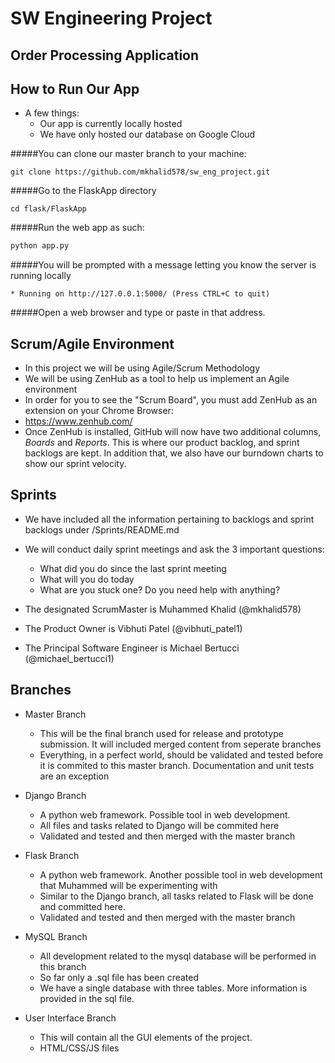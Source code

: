 # SW Engineering Project
## Order Processing Application

## How to Run Our App
* A few things:
  * Our app is currently locally hosted
  * We have only hosted our database on Google Cloud

 #####You can clone our master branch to your machine:
 ```linux
 git clone https://github.com/mkhalid578/sw_eng_project.git
 ```
 #####Go to the FlaskApp directory 
 
 ```linux
 cd flask/FlaskApp
 ```
 #####Run the web app as such:
 
 ```python
 python app.py
 ```
 #####You will be prompted with a message letting you know the server is running locally
 
 ```linux
 * Running on http://127.0.0.1:5000/ (Press CTRL+C to quit)
 ```
 #####Open a web browser and type or paste in that address.  

## Scrum/Agile Environment
* In this project we will be using Agile/Scrum Methodology
* We will be using ZenHub as a tool to help us implement an Agile environment
* In order for you to see the "Scrum Board", you must add ZenHub as an extension on your Chrome Browser:
 * https://www.zenhub.com/
* Once ZenHub is installed, GitHub will now have two additional columns, _Boards_ and _Reports_. This is where our product backlog, and sprint backlogs are kept. In addition that, we also have our burndown charts to show our sprint velocity. 

## Sprints 
* We have included all the information pertaining to backlogs and sprint backlogs under /Sprints/README.md 
* We will conduct daily sprint meetings and ask the 3 important questions: 
  * What did you do since the last sprint meeting
  * What will you do today
  * What are you stuck one? Do you need help with anything? 

* The designated ScrumMaster is Muhammed Khalid (@mkhalid578)
* The Product Owner is Vibhuti Patel (@vibhuti_patel1)
* The Principal Software Engineer is Michael Bertucci (@michael_bertucci1)

## Branches 

* Master Branch
  * This will be the final branch used for release and prototype submission. It will included merged content from seperate branches
  * Everything, in a perfect world, should be validated and tested before it is commited to this master branch. Documentation and unit tests are an exception 
 
* Django Branch 
  * A python web framework. Possible tool in web development. 
  * All files and tasks related to Django will be commited here
  * Validated and tested and then merged with the master branch
  
* Flask Branch
  * A python web framework. Another possible tool in web development that Muhammed will be experimenting with
  * Similar to the Django branch, all tasks related to Flask will be done and committed here. 
  * Validated and tested and then merged with the master branch
  
* MySQL Branch
  * All development related to the mysql database will be performed in this branch 
  * So far only a .sql file has been created
  * We have a single database with three tables. More information is provided in the sql file. 
  
* User Interface Branch
  * This will contain all the GUI elements of the project. 
  * HTML/CSS/JS files
